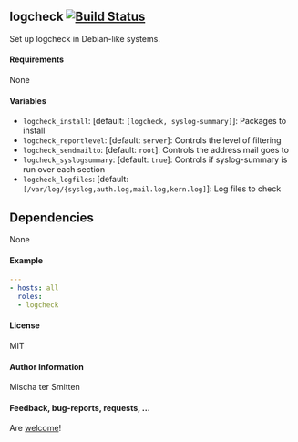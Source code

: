 ## logcheck [![Build Status](https://travis-ci.org/Oefenweb/ansible-logcheck.svg?branch=master)](https://travis-ci.org/Oefenweb/ansible-logcheck)

Set up logcheck in Debian-like systems.

#### Requirements

None

#### Variables

* `logcheck_install`: [default: `[logcheck, syslog-summary]`]: Packages to install
* `logcheck_reportlevel`: [default: `server`]: Controls the level of filtering
* `logcheck_sendmailto`: [default: `root`]: Controls the address mail goes to
* `logcheck_syslogsummary`: [default: `true`]: Controls if syslog-summary is run over each section
* `logcheck_logfiles`: [default: `[/var/log/{syslog,auth.log,mail.log,kern.log]`]: Log files to check

## Dependencies

None

#### Example

```yaml
---
- hosts: all
  roles:
  - logcheck
```

#### License

MIT

#### Author Information

Mischa ter Smitten

#### Feedback, bug-reports, requests, ...

Are [welcome](https://github.com/Oefenweb/ansible-logcheck/issues)!
